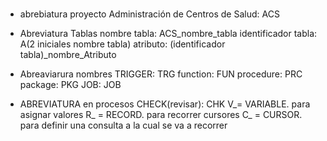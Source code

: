 #

* abrebiatura proyecto
    Administración de Centros de Salud: ACS

* Abreviatura Tablas
    nombre tabla: ACS_nombre_tabla
    identificador tabla: A(2 iniciales nombre tabla)
    atributo: (identificador tabla)_nombre_Atributo

* Abreaviarura nombres
    TRIGGER: TRG
    function: FUN
    procedure: PRC
    package: PKG
    JOB: JOB

* ABREVIATURA en procesos
     CHECK(revisar): CHK
     V_= VARIABLE. para asignar valores
     R_ = RECORD. para recorrer cursores
     C_ = CURSOR. para definir una consulta a la cual se va a recorrer
